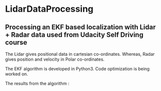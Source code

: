 # LidarDataProcessing

## Processing an EKF based localization with Lidar + Radar data used from Udacity Self Driving course

The Lidar gives positional data in cartesian co-ordinates. Whereas, Radar gives position and velocity in Polar co-ordinates.

The EKF algorithm is developed in Python3. Code optimization is being worked on.

The results from the algorithm :